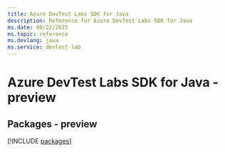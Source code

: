 ```yaml
---
title: Azure DevTest Labs SDK for Java
description: Reference for Azure DevTest Labs SDK for Java
ms.date: 08/22/2025
ms.topic: reference
ms.devlang: java
ms.service: devtest-lab
---
```

# Azure DevTest Labs SDK for Java - preview
## Packages - preview
[!INCLUDE [packages](devtest-labs-index.md)]